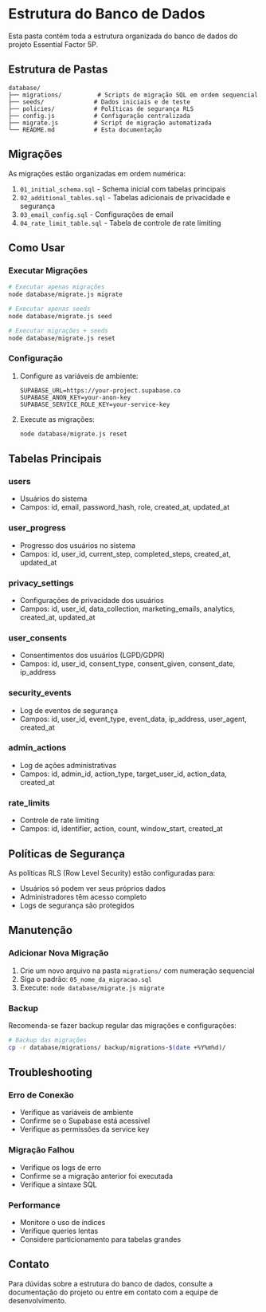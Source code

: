 # Estrutura do Banco de Dados

Esta pasta contém toda a estrutura organizada do banco de dados do projeto Essential Factor 5P.

## Estrutura de Pastas

```
database/
├── migrations/          # Scripts de migração SQL em ordem sequencial
├── seeds/              # Dados iniciais e de teste
├── policies/           # Políticas de segurança RLS
├── config.js           # Configuração centralizada
├── migrate.js          # Script de migração automatizada
└── README.md           # Esta documentação
```

## Migrações

As migrações estão organizadas em ordem numérica:

1. `01_initial_schema.sql` - Schema inicial com tabelas principais
2. `02_additional_tables.sql` - Tabelas adicionais de privacidade e segurança
3. `03_email_config.sql` - Configurações de email
4. `04_rate_limit_table.sql` - Tabela de controle de rate limiting

## Como Usar

### Executar Migrações

```bash
# Executar apenas migrações
node database/migrate.js migrate

# Executar apenas seeds
node database/migrate.js seed

# Executar migrações + seeds
node database/migrate.js reset
```

### Configuração

1. Configure as variáveis de ambiente:
   ```env
   SUPABASE_URL=https://your-project.supabase.co
   SUPABASE_ANON_KEY=your-anon-key
   SUPABASE_SERVICE_ROLE_KEY=your-service-key
   ```

2. Execute as migrações:
   ```bash
   node database/migrate.js reset
   ```

## Tabelas Principais

### users
- Usuários do sistema
- Campos: id, email, password_hash, role, created_at, updated_at

### user_progress
- Progresso dos usuários no sistema
- Campos: id, user_id, current_step, completed_steps, created_at, updated_at

### privacy_settings
- Configurações de privacidade dos usuários
- Campos: id, user_id, data_collection, marketing_emails, analytics, created_at, updated_at

### user_consents
- Consentimentos dos usuários (LGPD/GDPR)
- Campos: id, user_id, consent_type, consent_given, consent_date, ip_address

### security_events
- Log de eventos de segurança
- Campos: id, user_id, event_type, event_data, ip_address, user_agent, created_at

### admin_actions
- Log de ações administrativas
- Campos: id, admin_id, action_type, target_user_id, action_data, created_at

### rate_limits
- Controle de rate limiting
- Campos: id, identifier, action, count, window_start, created_at

## Políticas de Segurança

As políticas RLS (Row Level Security) estão configuradas para:
- Usuários só podem ver seus próprios dados
- Administradores têm acesso completo
- Logs de segurança são protegidos

## Manutenção

### Adicionar Nova Migração

1. Crie um novo arquivo na pasta `migrations/` com numeração sequencial
2. Siga o padrão: `05_nome_da_migracao.sql`
3. Execute: `node database/migrate.js migrate`

### Backup

Recomenda-se fazer backup regular das migrações e configurações:

```bash
# Backup das migrações
cp -r database/migrations/ backup/migrations-$(date +%Y%m%d)/
```

## Troubleshooting

### Erro de Conexão
- Verifique as variáveis de ambiente
- Confirme se o Supabase está acessível
- Verifique as permissões da service key

### Migração Falhou
- Verifique os logs de erro
- Confirme se a migração anterior foi executada
- Verifique a sintaxe SQL

### Performance
- Monitore o uso de índices
- Verifique queries lentas
- Considere particionamento para tabelas grandes

## Contato

Para dúvidas sobre a estrutura do banco de dados, consulte a documentação do projeto ou entre em contato com a equipe de desenvolvimento.